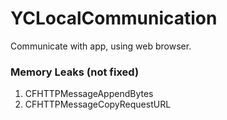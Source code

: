 # YCLocalCommunication
Communicate with app, using web browser.

### Memory Leaks (not fixed)
1) CFHTTPMessageAppendBytes
2) CFHTTPMessageCopyRequestURL
